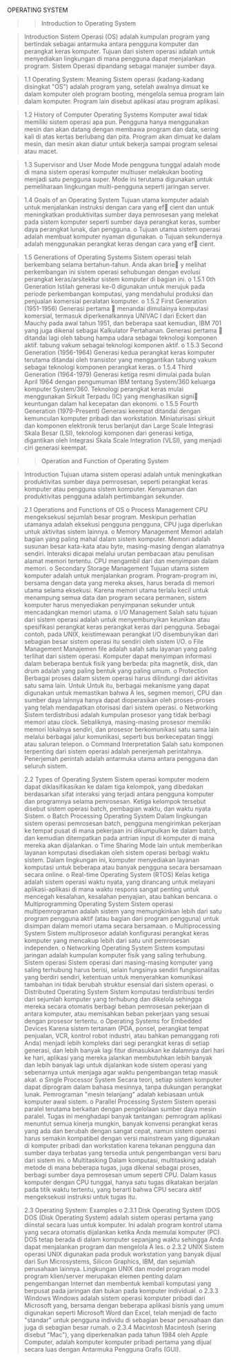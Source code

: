 OPERATING SYSTEM
>>Introduction to Operating System

>Introduction
Sistem Operasi (OS) adalah kumpulan program yang bertindak sebagai antarmuka antara pengguna komputer dan perangkat keras komputer. Tujuan dari sistem operasi adalah untuk menyediakan lingkungan di mana pengguna dapat menjalankan program. Sistem Operasi dipandang sebagai manajer sumber daya.

>1.1 Operating System: Meaning
Sistem operasi (kadang-kadang disingkat "OS") adalah program yang, setelah awalnya dimuat ke dalam komputer oleh program booting, mengelola semua program lain dalam komputer. Program lain disebut aplikasi atau program aplikasi.

>1.2 History of Computer Operating Systems
Komputer awal tidak memiliki sistem operasi apa pun. Pengguna hanya menggunakan mesin dan akan datang dengan membawa program dan data, sering kali di atas kertas berlubang dan pita. Program akan dimuat ke dalam mesin, dan mesin akan diatur untuk bekerja sampai program selesai atau macet.

>1.3 Supervisor and User Mode
Mode pengguna tunggal adalah mode di mana sistem operasi komputer multiuser melakukan booting menjadi satu pengguna super. Mode ini terutama digunakan untuk pemeliharaan lingkungan multi-pengguna seperti jaringan server.

>1.4 Goals of an Operating System
Tujuan utama komputer adalah untuk menjalankan instruksi dengan cara yang ef cient dan untuk meningkatkan produktivitas sumber daya pemrosesan yang melekat pada sistem komputer seperti sumber daya perangkat keras, sumber daya perangkat lunak, dan pengguna.
o	Tujuan utama sistem operasi adalah membuat komputer nyaman digunakan.
o	Tujuan sekundernya adalah menggunakan perangkat keras dengan cara yang ef cient.

>1.5 Generations of Operating Systems
Sistem operasi telah berkembang selama bertahun-tahun. Anda akan brie y melihat perkembangan ini sistem operasi sehubungan dengan evolusi perangkat keras/arsitektur sistem komputer di bagian ini.
o	1.5.1 0th Generation
Istilah generasi ke-0 digunakan untuk merujuk pada periode perkembangan komputasi, yang mendahului produksi dan penjualan komersial peralatan komputer.
o	1.5.2 First Generation (1951-1956)
Generasi pertama  menandai dimulainya komputasi komersial, termasuk diperkenalkannya UNIVAC I dari Eckert dan Mauchy pada awal tahun 1951, dan beberapa saat kemudian, IBM 701 yang juga dikenal sebagai Kalkulator Pertahanan. Generasi pertama  ditandai lagi oleh tabung hampa udara sebagai teknologi komponen aktif. tabung vakum sebagai teknologi komponen aktif.
o	1.5.3 Second Generation (1956-1964)
Generasi kedua perangkat keras komputer terutama ditandai oleh transistor 
yang menggantikan tabung vakum sebagai teknologi komponen perangkat keras.
o	1.5.4 Third Generation (1964-1979)
Generasi ketiga resmi dimulai pada bulan April 1964 dengan pengumuman IBM tentang System/360 keluarga komputer System/360. Teknologi perangkat keras mulai menggunakan Sirkuit Terpadu (IC) yang menghasilkan signi keuntungan dalam hal kecepatan dan ekonomi.
o	1.5.5 Fourth Generation (1979-Present)
Generasi keempat ditandai dengan kemunculan komputer pribadi dan 
workstation. Miniaturisasi sirkuit dan komponen elektronik terus berlanjut dan Large Scale 
Integrasi Skala Besar (LSI), teknologi komponen dari generasi ketiga, digantikan oleh Integrasi Skala Scale Integration (VLSI), yang menjadi ciri generasi keempat.

>>Operation and Function of Operating System

>Introduction
Tujuan utama sistem operasi adalah untuk meningkatkan produktivitas sumber daya pemrosesan, seperti perangkat keras komputer atau pengguna sistem komputer. Kenyamanan dan produktivitas pengguna adalah pertimbangan sekunder.

>2.1 Operations and Functions of OS
o	Process Management
CPU mengeksekusi sejumlah besar program. Meskipun perhatian utamanya adalah eksekusi pengguna pengguna, CPU juga diperlukan untuk aktivitas sistem lainnya.
o	Memory Management
Memori adalah bagian yang paling mahal dalam sistem komputer. Memori adalah susunan besar kata-kata atau 
byte, masing-masing dengan alamatnya sendiri. Interaksi dicapai melalui urutan pembacaan atau penulisan alamat memori tertentu. CPU mengambil dari dan menyimpan dalam memori.
o	Secondary Storage Management
Tujuan utama sistem komputer adalah untuk menjalankan program. Program-program ini, bersama dengan 
data yang mereka akses, harus berada di memori utama selama eksekusi. Karena memori utama terlalu 
kecil untuk menampung semua data dan program secara permanen, sistem komputer harus menyediakan 
penyimpanan sekunder untuk mencadangkan memori utama.
o	I/O Management
Salah satu tujuan dari sistem operasi adalah untuk menyembunyikan keunikan atau spesifikasi perangkat keras 
perangkat keras dari pengguna. Sebagai contoh, pada UNIX, keistimewaan perangkat I/O disembunyikan dari 
sebagian besar sistem operasi itu sendiri oleh sistem I/O.
o	File Management
Manajemen file adalah salah satu layanan yang paling terlihat dari sistem operasi. Komputer dapat menyimpan 
informasi dalam beberapa bentuk fisik yang berbeda: pita magnetik, disk, dan drum adalah yang paling bentuk yang paling umum.
o	Protection
Berbagai proses dalam sistem operasi harus dilindungi dari aktivitas satu sama lain. Untuk 
Untuk itu, berbagai mekanisme yang dapat digunakan untuk memastikan bahwa À les, segmen memori, 
CPU dan sumber daya lainnya hanya dapat dioperasikan oleh proses-proses yang telah mendapatkan 
otorisasi dari sistem operasi.
o	Networking
Sistem terdistribusi adalah kumpulan prosesor yang tidak berbagi memori atau clock. Sebaliknya, masing-masing 
prosesor memiliki memori lokalnya sendiri, dan prosesor berkomunikasi satu sama lain melalui berbagai jalur komunikasi, seperti bus berkecepatan tinggi atau saluran telepon.
o	Command Interpretation
Salah satu komponen terpenting dari sistem operasi adalah penerjemah perintahnya. Penerjemah perintah 
adalah antarmuka utama antara pengguna dan seluruh sistem.

>2.2 Types of Operating System
Sistem operasi komputer modern dapat diklasifikasikan ke dalam tiga kelompok, yang dibedakan berdasarkan sifat interaksi yang terjadi antara pengguna komputer dan programnya selama pemrosesan. Ketiga kelompok tersebut disebut sistem operasi batch, pembagian waktu, dan waktu nyata Sistem.
o	Batch Processing Operating System
Dalam lingkungan sistem operasi pemrosesan batch, pengguna mengirimkan pekerjaan ke tempat pusat di mana 
pekerjaan ini dikumpulkan ke dalam batch, dan kemudian ditempatkan pada antrian input di komputer di mana mereka akan dijalankan.
o	Time Sharing
Mode lain untuk memberikan layanan komputasi disediakan oleh sistem operasi berbagi waktu 
sistem. Dalam lingkungan ini, komputer menyediakan layanan komputasi untuk beberapa atau banyak pengguna 
secara bersamaan secara online.
o	Real-time Operating System (RTOS)
Kelas ketiga adalah sistem operasi waktu nyata, yang dirancang untuk melayani aplikasi-aplikasi 
di mana waktu respons sangat penting untuk mencegah kesalahan, kesalahan penyajian, atau bahkan bencana.
o	Multiprogramming Operating System
Sistem operasi multipemrograman adalah sistem yang memungkinkan lebih dari satu program pengguna aktif 
(atau bagian dari program pengguna) untuk disimpan dalam memori utama secara bersamaan.
o	Multiprocessing System
Sistem multiprosesor adalah konfigurasi perangkat keras komputer yang mencakup lebih dari satu 
unit pemrosesan independen.
o	Networking Operating System
Sistem komputasi jaringan adalah kumpulan komputer fisik yang saling terhubung. Sistem operasi Sistem operasi dari masing-masing komputer yang saling terhubung harus berisi, selain fungsinya sendiri fungsionalitas yang berdiri sendiri, ketentuan untuk menyerahkan komunikasi tambahan ini tidak berubah struktur esensial dari sistem operasi.
o	Distributed Operating System
Sistem komputasi terdistribusi terdiri dari sejumlah komputer yang terhubung dan dikelola sehingga mereka secara otomatis berbagi beban pemrosesan pekerjaan di antara komputer, atau memisahkan beban pekerjaan yang sesuai dengan prosesor tertentu.
o	Operating Systems for Embedded Devices
Karena sistem tertanam (PDA, ponsel, perangkat tempat penjualan, VCR, kontrol robot industri, 
atau bahkan pemanggang roti Anda) menjadi lebih kompleks dari segi perangkat keras di setiap generasi, dan lebih banyak lagi fitur dimasukkan ke dalamnya dari hari ke hari, aplikasi yang mereka jalankan membutuhkan lebih banyak dan lebih banyak lagi untuk dijalankan kode sistem operasi yang sebenarnya untuk menjaga agar waktu pengembangan tetap masuk akal.
o	Single Processor System
Secara teori, setiap sistem komputer dapat diprogram dalam bahasa mesinnya, tanpa dukungan perangkat lunak. Pemrograman "mesin telanjang" adalah kebiasaan untuk komputer awal sistem.
o	Parallel Processing System
Sistem operasi paralel terutama berkaitan dengan pengelolaan sumber daya mesin paralel. Tugas ini menghadapi banyak tantangan: pemrogram aplikasi menuntut semua kinerja mungkin, banyak konvensi perangkat keras yang ada dan berubah dengan sangat cepat, namun sistem operasi harus semakin kompatibel dengan versi mainstream yang digunakan di komputer pribadi dan workstation karena tekanan pengguna dan sumber daya terbatas yang tersedia untuk pengembangan versi baru dari sistem ini.
o	Multitasking
Dalam komputasi, multitasking adalah metode di mana beberapa tugas, juga dikenal sebagai proses, berbagi sumber daya pemrosesan umum seperti CPU. Dalam kasus komputer dengan CPU tunggal, hanya satu tugas dikatakan berjalan pada titik waktu tertentu, yang berarti bahwa CPU secara aktif mengeksekusi instruksi untuk tugas itu.

>2.3 Operating System: Examples
o	2.3.1 Disk Operating System (DOS
DOS (Disk Operating System) adalah sistem operasi pertama yang diinstal secara luas untuk komputer. Ini adalah program kontrol utama yang secara otomatis dijalankan ketika Anda memulai komputer (PC). DOS tetap berada di dalam komputer sepanjang waktu sehingga Anda dapat menjalankan program dan mengelola À les.
o	2.3.2 UNIX
Sistem operasi UNIX digunakan pada produk workstation yang banyak dijual dari Sun Microsystems, Silicon Graphics, IBM, dan sejumlah perusahaan lainnya. Lingkungan UNIX dan model program model program klien/server merupakan elemen penting dalam pengembangan Internet dan membentuk kembali komputasi yang berpusat pada jaringan dan bukan pada komputer individual.
o	2.3.3 Windows
Windows adalah sistem operasi komputer pribadi dari Microsoft yang, bersama dengan beberapa aplikasi bisnis yang umum digunakan seperti Microsoft Word dan Excel, telah menjadi de facto "standar" untuk pengguna individu di sebagian besar perusahaan dan juga di sebagian besar rumah.
o	2.3.4 Macintosh
Macintosh (sering disebut "Mac"), yang diperkenalkan pada tahun 1984 oleh Apple Computer, adalah komputer 
komputer pribadi pertama yang dijual secara luas dengan Antarmuka Pengguna Grafis (GUI).
